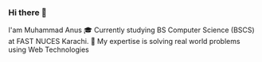 ### Hi there 👋

I'am Muhammad Anus
🎓 Currently studying BS Computer Science (BSCS) at FAST NUCES Karachi.
🔧 My expertise is solving real world problems using Web Technologies




